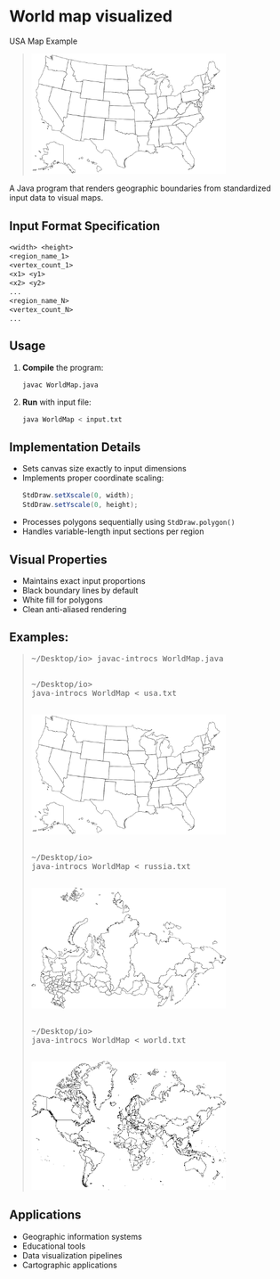 # World map visualized

USA Map Example

<blockquote>
<img src = "usa.png" width = 350 alt = "USA map">
</blockquote>



A Java program that renders geographic boundaries from standardized input data to visual maps.

## **Input Format Specification**
```
<width> <height>
<region_name_1>
<vertex_count_1>
<x1> <y1>
<x2> <y2>
...
<region_name_N>
<vertex_count_N>
...
```

## **Usage**
1. **Compile** the program:
   ```bash
   javac WorldMap.java
   ```
2. **Run** with input file:
   ```bash
   java WorldMap < input.txt
   ```
   


## **Implementation Details**
- Sets canvas size exactly to input dimensions
- Implements proper coordinate scaling:
  ```java
  StdDraw.setXscale(0, width);
  StdDraw.setYscale(0, height);
  ```
- Processes polygons sequentially using `StdDraw.polygon()`
- Handles variable-length input sections per region

## **Visual Properties**
- Maintains exact input proportions
- Black boundary lines by default
- White fill for polygons
- Clean anti-aliased rendering

## Examples:

<blockquote>
<pre class = "terminal">
<span class = prompt>~/Desktop/io&gt;</span> <span class = command>javac-introcs WorldMap.java</span>

<span class = prompt>~/Desktop/io&gt;</span> <span class = command>java-introcs WorldMap < usa.txt</span>

<img src = "usa.png" width = 350 alt = "USA map">


<span class = prompt>~/Desktop/io&gt;</span> <span class = command>java-introcs WorldMap < russia.txt</span>

<img src = "russia.png" width = 350 alt = "Russia map">


<span class = prompt>~/Desktop/io&gt;</span> <span class = command>java-introcs WorldMap < world.txt</span>

<img src = "world.png" width = 350 alt = "World map">
</pre>
</blockquote>

## **Applications**
- Geographic information systems
- Educational tools
- Data visualization pipelines
- Cartographic applications
